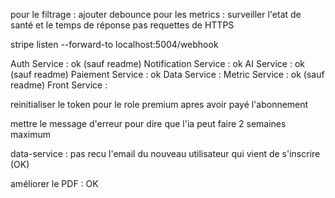 pour le filtrage : ajouter debounce
pour les metrics : surveiller l'etat de santé et le temps de réponse pas requettes de HTTPS

stripe listen --forward-to localhost:5004/webhook


Auth Service : ok (sauf readme)
Notification Service : ok
AI Service : ok (sauf readme)
Paiement Service : ok 
Data Service :
Metric Service : ok (sauf readme)
Front Service :

reinitialiser le token pour le role premium apres avoir payé l'abonnement

mettre le message d'erreur pour dire que l'ia peut faire 2 semaines maximum

data-service : pas recu l'email du nouveau utilisateur qui vient de s'inscrire (OK)

améliorer le PDF : OK